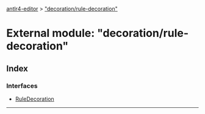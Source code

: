 [antlr4-editor](../README.md) > ["decoration/rule-decoration"](../modules/_decoration_rule_decoration_.md)

# External module: "decoration/rule-decoration"

## Index

### Interfaces

* [RuleDecoration](../interfaces/_decoration_rule_decoration_.ruledecoration.md)

---

